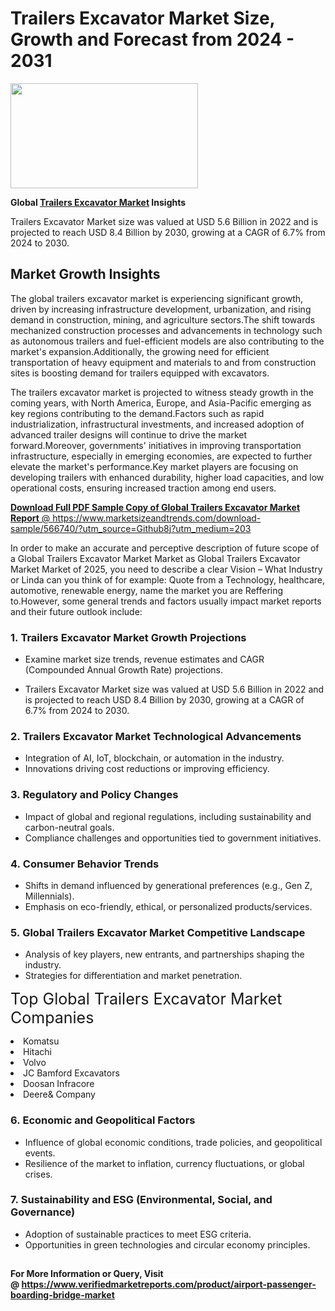 <H1>Trailers Excavator Market Size, Growth and Forecast from 2024 - 2031</H1><img class="aligncenter size-medium wp-image-584254" src="https://thirdeyenews.in/wp-content/uploads/2024/09/Global-Market-Research-300x168.jpeg" alt="" width="300" height="168" /><p><strong>Global&nbsp;<a href="https://www.marketsizeandtrends.com/download-sample/566740/?utm_source=Github8j?utm_medium=203">Trailers Excavator Market</a> Insights</strong></p><p>Trailers Excavator Market size was valued at USD 5.6 Billion in 2022 and is projected to reach USD 8.4 Billion by 2030, growing at a CAGR of 6.7% from 2024 to 2030.</p><p><h2>Market Growth Insights</h2> <p>The global trailers excavator market is experiencing significant growth, driven by increasing infrastructure development, urbanization, and rising demand in construction, mining, and agriculture sectors.The shift towards mechanized construction processes and advancements in technology such as autonomous trailers and fuel-efficient models are also contributing to the market's expansion.Additionally, the growing need for efficient transportation of heavy equipment and materials to and from construction sites is boosting demand for trailers equipped with excavators.</p> <p><a href="#"></a></p> <p>The trailers excavator market is projected to witness steady growth in the coming years, with North America, Europe, and Asia-Pacific emerging as key regions contributing to the demand.Factors such as rapid industrialization, infrastructural investments, and increased adoption of advanced trailer designs will continue to drive the market forward.Moreover, governments' initiatives in improving transportation infrastructure, especially in emerging economies, are expected to further elevate the market's performance.Key market players are focusing on developing trailers with enhanced durability, higher load capacities, and low operational costs, ensuring increased traction among end users.</p> <p><a href="#"></p><p><span class=""><strong>Download Full PDF Sample Copy of Global Trailers Excavator Market Report</strong> @ <a href="https://www.marketsizeandtrends.com/download-sample/566740/?utm_source=Github8j?utm_medium=203" target="_blank">https://www.marketsizeandtrends.com/download-sample/566740/?utm_source=Github8j?utm_medium=203</a></span></p><p>In order to make an accurate and perceptive description of future scope of a Global&nbsp;Trailers Excavator Market Market as Global&nbsp;Trailers Excavator Market Market of 2025, you need to describe a clear Vision &ndash; What Industry or Linda can you think of for example: Quote from a Technology, healthcare, automotive, renewable energy, name the market you are Reffering to.However, some general trends and factors usually impact market reports and their future outlook include:</p><h3>1.&nbsp;<strong>Trailers Excavator Market Growth Projections</strong></h3><ul><li>Examine market size trends, revenue estimates and CAGR (Compounded Annual Growth Rate) projections.</li><li><p>Trailers Excavator Market size was valued at USD 5.6 Billion in 2022 and is projected to reach USD 8.4 Billion by 2030, growing at a CAGR of 6.7% from 2024 to 2030.</p></li></ul><h3>2.&nbsp;<strong>Trailers Excavator Market Technological Advancements</strong></h3><ul><li>Integration of AI, IoT, blockchain, or automation in the industry.</li><li>Innovations driving cost reductions or improving efficiency.</li></ul><h3>3.&nbsp;<strong>Regulatory and Policy Changes</strong></h3><ul><li>Impact of global and regional regulations, including sustainability and carbon-neutral goals.</li><li>Compliance challenges and opportunities tied to government initiatives.</li></ul><h3>4.&nbsp;<strong>Consumer Behavior Trends</strong></h3><ul><li>Shifts in demand influenced by generational preferences (e.g., Gen Z, Millennials).</li><li>Emphasis on eco-friendly, ethical, or personalized products/services.</li></ul><h3>5.&nbsp;<strong>Global Trailers Excavator Market Competitive Landscape</strong></h3><ul><li>Analysis of key players, new entrants, and partnerships shaping the industry.</li><li>Strategies for differentiation and market penetration.</li></ul><p data-pm-slice="1 1 []"><span style="color: inherit; font-family: inherit; font-size: 25px;">Top Global Trailers Excavator Market Companies</span></p><div class="" data-test-id=""><p><li>Komatsu</li><li> Hitachi</li><li> Volvo</li><li> JC Bamford Excavators</li><li> Doosan Infracore</li><li> Deere& Company</li></p></div><h3>6.&nbsp;<strong>Economic and Geopolitical Factors</strong></h3><ul><li>Influence of global economic conditions, trade policies, and geopolitical events.</li><li>Resilience of the market to inflation, currency fluctuations, or global crises.</li></ul><h3>7.&nbsp;<strong>Sustainability and ESG (Environmental, Social, and Governance)</strong></h3><ul><li>Adoption of sustainable practices to meet ESG criteria.</li><li>Opportunities in green technologies and circular economy principles.</li></ul><h2><strong style="font-size: 14px;">For More Information or Query, Visit @&nbsp;</strong><a style="background-color: #ffffff; font-size: 14px;" href="https://www.marketsizeandtrends.com/report/trailers-excavator-market/" target="_blank">https://www.verifiedmarketreports.com/product/airport-passenger-boarding-bridge-market</a></h2>